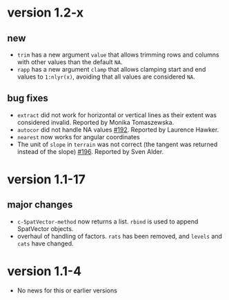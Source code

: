 
# version 1.2-x


## new

- `trim` has a new argument `value` that allows trimming rows and columns with other values than the default `NA`.
- `rapp` has a new argument `clamp` that allows clamping start and end values to `1:nlyr(x)`, avoiding that all values are considered `NA`.

## bug fixes

- `extract` did not work for horizontal or vertical lines as their extent was considered invalid. Reported by Monika Tomaszewska.
- `autocor` did not handle NA values [#192](https://github.com/rspatial/terra/issues/192). Reported by Laurence Hawker.
- `nearest` now works for angular coordinates
- The unit of `slope` in `terrain` was not correct (the tangent was returned instead of the slope) [#196](https://github.com/rspatial/terra/issues/196). Reported by Sven Alder.

# version 1.1-17

## major changes 

* `c-SpatVector-method` now returns a list. `rbind` is used to append SpatVector objects.
* overhaul of handling of factors. `rats` has been removed, and `levels` and `cats` have changed.


# version 1.1-4

- No news for this or earlier versions
